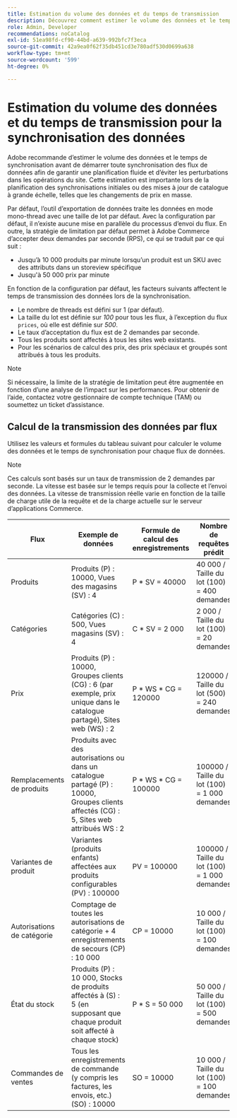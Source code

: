 ```yaml
---
title: Estimation du volume des données et du temps de transmission
description: Découvrez comment estimer le volume des données et le temps de transmission requis par l’outil  [!DNL data export] pour synchroniser les données de flux entre Adobe Commerce et les services connectés.
role: Admin, Developer
recommendations: noCatalog
exl-id: 51ea98fd-cf90-44bd-a639-992bfc7f3eca
source-git-commit: 42a9ea0f62f35db451cd3e780adf530d0699a638
workflow-type: tm+mt
source-wordcount: '599'
ht-degree: 0%

---
```


# Estimation du volume des données et du temps de transmission pour la synchronisation des données

Adobe recommande d’estimer le volume des données et le temps de synchronisation avant de démarrer toute synchronisation des flux de données afin de garantir une planification fluide et d’éviter les perturbations dans les opérations du site. Cette estimation est importante lors de la planification des synchronisations initiales ou des mises à jour de catalogue à grande échelle, telles que les changements de prix en masse.

Par défaut, l’outil d’exportation de données traite les données en mode mono-thread avec une taille de lot par défaut. Avec la configuration par défaut, il n’existe aucune mise en parallèle du processus d’envoi du flux. En outre, la stratégie de limitation par défaut permet à Adobe Commerce d’accepter deux demandes par seconde (RPS), ce qui se traduit par ce qui suit :

- Jusqu’à 10 000 produits par minute lorsqu’un produit est un SKU avec des attributs dans un storeview spécifique
- Jusqu&#39;à 50 000 prix par minute

En fonction de la configuration par défaut, les facteurs suivants affectent le temps de transmission des données lors de la synchronisation.

- Le nombre de threads est défini sur 1 (par défaut).
- La taille du lot est définie sur _100_ pour tous les flux, à l’exception du flux `prices`, où elle est définie sur _500_.
- Le taux d’acceptation du flux est de 2 demandes par seconde.
- Tous les produits sont affectés à tous les sites web existants.
- Pour les scénarios de calcul des prix, des prix spéciaux et groupés sont attribués à tous les produits.

>[!NOTE]
>
>Si nécessaire, la limite de la stratégie de limitation peut être augmentée en fonction d’une analyse de l’impact sur les performances. Pour obtenir de l’aide, contactez votre gestionnaire de compte technique (TAM) ou soumettez un ticket d’assistance.

## Calcul de la transmission des données par flux

Utilisez les valeurs et formules du tableau suivant pour calculer le volume des données et le temps de synchronisation pour chaque flux de données.

>[!NOTE]
>
>Ces calculs sont basés sur un taux de transmission de 2 demandes par seconde. La vitesse est basée sur le temps requis pour la collecte et l’envoi des données. La vitesse de transmission réelle varie en fonction de la taille de charge utile de la requête et de la charge actuelle sur le serveur d’applications Commerce.

| Flux | Exemple de données | Formule de calcul des enregistrements | Nombre de requêtes prédit | Heure de resynchronisation prévue |
| --- | --- | --- | --- | --- |
| Produits | Produits (P) : 10000, Vues des magasins (SV) : 4 | P * SV = 40000 | 40 000 / Taille du lot (100) = 400 demandes | (400 demandes * 0,5 seconde par demande) / 60 = 3,3 minutes |
| Catégories | Catégories (C) : 500, Vues magasins (SV) : 4 | C * SV = 2 000 | 2 000 / Taille du lot (100) = 20 demandes | (20 demandes * 0,5 seconde par demande) / 60 = 0,1 minute (4 secondes) |
| Prix | Produits (P) : 10000, Groupes clients (CG) : 6 (par exemple, prix unique dans le catalogue partagé), Sites web (WS) : 2 | P \* WS * CG = 120000 | 120000 / Taille du lot (500) = 240 demandes | (240 demandes * 0,5 seconde par demande) / 60 = 2 minutes |
| Remplacements de produits | Produits avec des autorisations ou dans un catalogue partagé (P) : 10000, Groupes clients affectés (CG) : 5, Sites web attribués WS : 2 | P \* WS * CG = 100000 | 100000 / Taille du lot (100) = 1 000 demandes | (1 000 demandes * 0,5 seconde par demande) / 60 = 8,3 minutes |
| Variantes de produit | Variantes (produits enfants) affectées aux produits configurables (PV) : 100000 | PV = 100000 | 100000 / Taille du lot (100) = 1 000 demandes | (1 000 demandes * 0,5 seconde par demande) / 60 = 8,3 minutes |
| Autorisations de catégorie | Comptage de toutes les autorisations de catégorie + 4 enregistrements de secours (CP) : 10 000 | CP = 10000 | 10 000 / Taille du lot (100) = 100 demandes | (100 demandes * 0,5 seconde par demande) / 60 = 0,8 minute (50 secondes) |
| État du stock | Produits (P) : 10 000, Stocks de produits affectés à (S) : 5 (en supposant que chaque produit soit affecté à chaque stock) | P * S = 50 000 | 50 000 / Taille du lot (100) = 500 demandes | (500 demandes * 0,5 seconde par demande) / 60 = 4,2 minutes |
| Commandes de ventes | Tous les enregistrements de commande (y compris les factures, les envois, etc.) (SO) : 10000 | SO = 10000 | 10 000 / Taille du lot (100) = 100 demandes | (100 demandes * 0,5 seconde par demande) / 60 = 0,8 minute (50 secondes) |
